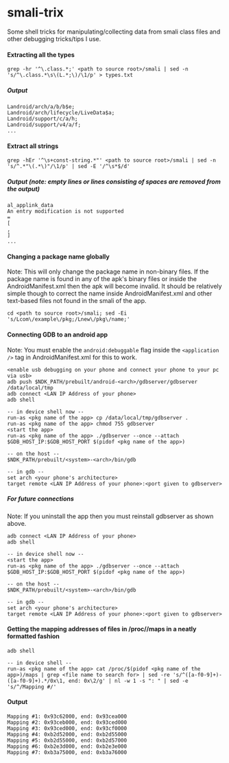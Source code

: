 # smali-trix
Some shell tricks for manipulating/collecting data from smali class files and other debugging tricks/tips I use.

#### Extracting all the types
```
grep -hr '^\.class.*;' <path to source root>/smali | sed -n 's/^\.class.*\s\(L.*;\)/\1/p' > types.txt
```
##### Output
```
Landroid/arch/a/b/b$e;
Landroid/arch/lifecycle/LiveData$a;
Landroid/support/c/a/h;
Landroid/support/v4/a/f;
...
```

#### Extract all strings
```
grep -hEr '^\s+const-string.*"' <path to source root>/smali | sed -n 's/^.*"\(.*\)"/\1/p' | sed -E '/^\s*$/d'
```
##### Output (note: empty lines or lines consisting of spaces are removed from the output)
```
al_applink_data
An entry modification is not supported
=
[
,
]
...
```

#### Changing a package name globally
Note: This will only change the package name in non-binary files. If the package name is found in any of the apk's binary files or inside the AndroidManifest.xml then the apk will become invalid. It should be relatively simple though to correct the name inside AndroidManifest.xml and other text-based files not found in the smali of the app.
```
cd <path to source root>/smali; sed -Ei 's/Lcom\/example\/pkg;/Lnew\/pkg\/name;'
```

#### Connecting GDB to an android app
Note: You must enable the `android:debuggable` flag inside the `<application />` tag in AndroidManifest.xml for this to work.
```
<enable usb debugging on your phone and connect your phone to your pc via usb>
adb push $NDK_PATH/prebuilt/android-<arch>/gdbserver/gdbserver /data/local/tmp
adb connect <LAN IP Address of your phone>
adb shell

-- in device shell now --
run-as <pkg name of the app> cp /data/local/tmp/gdbserver .
run-as <pkg name of the app> chmod 755 gdbserver
<start the app>
run-as <pkg name of the app> ./gdbserver --once --attach $GDB_HOST_IP:$GDB_HOST_PORT $(pidof <pkg name of the app>)

-- on the host --
$NDK_PATH/prebuilt/<system>-<arch>/bin/gdb

-- in gdb --
set arch <your phone's architecture>
target remote <LAN IP Address of your phone>:<port given to gdbserver>
```

##### For future connections
Note: If you uninstall the app then you must reinstall gdbserver as shown above.
```
adb connect <LAN IP Address of your phone>
adb shell

-- in device shell now --
<start the app>
run-as <pkg name of the app> ./gdbserver --once --attach $GDB_HOST_IP:$GDB_HOST_PORT $(pidof <pkg name of the app>)

-- on the host --
$NDK_PATH/prebuilt/<system>-<arch>/bin/gdb

-- in gdb --
set arch <your phone's architecture>
target remote <LAN IP Address of your phone>:<port given to gdbserver>
```

#### Getting the mapping addresses of files in /proc/<pid>/maps in a neatly formatted fashion
```
adb shell

-- in device shell --
run-as <pkg name of the app> cat /proc/$(pidof <pkg name of the app>)/maps | grep <file name to search for> | sed -re 's/^([a-f0-9]+)-([a-f0-9]+).*/0x\1, end: 0x\2/g' | nl -w 1 -s ": " | sed -e 's/^/Mapping #/'
```
#### Output
```
Mapping #1: 0x93c62000, end: 0x93cea000
Mapping #2: 0x93ceb000, end: 0x93ced000
Mapping #3: 0x93ced000, end: 0x93cf0000
Mapping #4: 0xb2d52000, end: 0xb2d55000
Mapping #5: 0xb2d55000, end: 0xb2d57000
Mapping #6: 0xb2e3d000, end: 0xb2e3e000
Mapping #7: 0xb3a75000, end: 0xb3a76000
```
